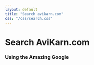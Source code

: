 ```yaml
---
layout: default
title: "Search avikarn.com"
css: "/css/search.css"
---
```


# Search AviKarn.com

### Using the Amazing Google

<div id="google-custom-search">
<script>
  (function() {
    var cx = '001667879288561868497:gexpgnc38qi';
    var gcse = document.createElement('script');
    gcse.type = 'text/javascript';
    gcse.async = true;
    gcse.src = 'https://cse.google.com/cse.js?cx=' + cx;
    var s = document.getElementsByTagName('script')[0];
    s.parentNode.insertBefore(gcse, s);
  })();
</script>
<gcse:search></gcse:search>
</div>
